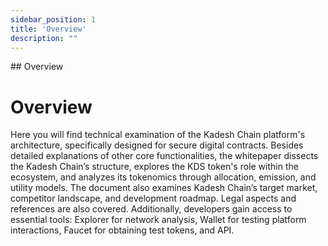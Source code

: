 ```yaml
---
sidebar_position: 1
title: 'Overview'
description: ""
---
```

<head>
    <link rel="canonical" href="https://docs.kadeshchain.com/docs/Overview/" />
</head>
## Overview
<h1>Overview</h1>

<p>Here you will find technical examination of the Kadesh Chain platform's architecture, specifically designed for secure digital contracts. Besides detailed explanations of other core functionalities, the whitepaper dissects the Kadesh Chain’s structure, explores the KDS token's role within the ecosystem, and analyzes its tokenomics through allocation, emission, and utility models. The document also examines Kadesh Chain’s target market, competitor landscape, and development roadmap. Legal aspects and references are also covered. Additionally, developers gain access to essential tools: Explorer for network analysis, Wallet for testing platform interactions, Faucet for obtaining test tokens, and API.</p>
